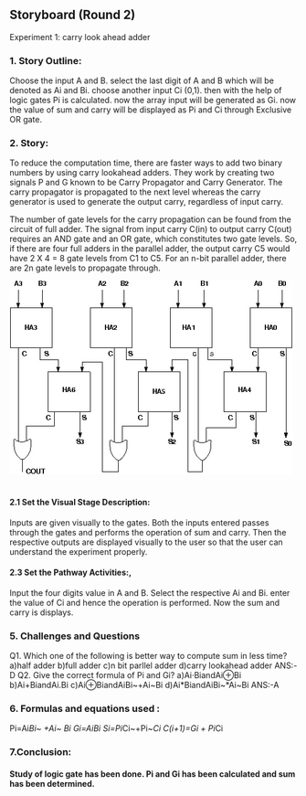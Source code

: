 ## Storyboard (Round 2)

Experiment 1: carry look ahead adder

### 1. Story Outline:

Choose the input A and B. select the last digit of A and B which will be denoted as Ai and Bi. choose another input Ci (0,1). then with the help of logic gates Pi is calculated. now the array input will be generated as Gi. now the value of sum and carry will be displayed as Pi and Ci through Exclusive OR gate.


### 2. Story:

To reduce the computation time, there are faster ways to add two binary numbers by using carry lookahead adders. They work by creating two signals P and G known to be Carry Propagator and Carry Generator. The carry propagator is propagated to the next level whereas the carry generator is used to generate the output carry, regardless of input carry.
        
The number of gate levels for the carry propagation can be found from the circuit of full adder. The signal from input carry C(in) to output carry C(out) requires an AND gate and an OR gate, which constitutes two gate levels. So, if there are four full adders in the parallel adder, the output carry C5 would have 2 X 4 = 8 gate levels from C1 to C5. For an n-bit parallel adder, there are 2n gate levels to propagate through.



![and](mindmap/image2.jpg)</br>
<br>

#### 2.1 Set the Visual Stage Description:
Inputs are given visually to the gates. Both the inputs entered passes through the gates and performs the operation of sum and carry. Then the respective outputs are displayed visually to the user so that the user can understand the experiment properly. 

#### 2.3 Set the Pathway Activities:,

Input the four digits value in A and B. Select the respective Ai and Bi. enter the value of Ci and hence the operation is performed. Now the sum and carry is displays.

### 5. Challenges and Questions

Q1. Which one of the following is better way to compute sum in less time?
a)half adder
b)full adder
c)n bit parllel adder
d)carry lookahead adder
ANS:-D
Q2. Give the correct formula of Pi and Gi?
a)Ai·BiandAi⊕Bi
b)Ai+BiandAi.Bi
c)Ai⊕BiandAiBi~+Ai~Bi
d)Ai*BiandAiBi~*Ai~Bi
ANS:-A



### 6. Formulas and equations used :

Pi=Ai*Bi~ +Ai~ *Bi
Gi=Ai*Bi
Si=Pi*Ci~+Pi~*Ci
C(i+1)=Gi + Pi*Ci



### 7.Conclusion:
####  Study of logic gate has been done. Pi and Gi has been calculated and sum has been determined.






